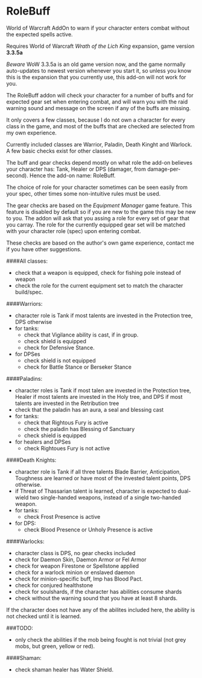 # RoleBuff
World of Warcraft AddOn to warn if your character enters combat without the expected spells active.

Requires World of Warcraft _Wrath of the Lich King_ expansion, game version **3.3.5a**

_Beware_ WoW 3.3.5a is an old game version now, and the game normally auto-updates to newest version
whenever you start it, so unless you know this is the expansion that you currently use, this
add-on will not work for you.


The RoleBuff addon will check your character for a number of buffs and for expected gear set when
entering combat, and will warn you with the raid warning sound and message on the screen if any
of the buffs are missing.

It only covers a few classes, because I do not own a character for every class in the game, and most
of the buffs that are checked are selected from my own experience.

Currently included classes are Warrior, Paladin, Death Kinght and Warlock. A few basic checks exist
for other classes.

The buff and gear checks depend mostly on what role the add-on believes your character has:
Tank, Healer or DPS (damager, from damage-per-second). Hence the add-on name: RoleBuff.

The choice of role for your character sometimes can be seen easily from your spec, other times some
non-intuitive rules must be used.

The gear checks are based on the _Equipment Manager_ game feature. This feature is disabled by default
so if you are new to the game this may be new to you. The addon will ask that you assing a role
for every set of gear that you carray. The role for the currently equipped gear set will be matched
with your character role (spec) upon entering combat.


These checks are based on the author's own game experience, contact me if you have other suggestions.

####All classes:
- check that a weapon is equipped, check for fishing pole instead of weapon
- check the role for the current equipment set to match the character build/spec.

####Warriors:
- character role is Tank if most talents are invested in the Protection tree, DPS otherwise
- for tanks:
    - check that Vigilance ability is cast, if in group.
    - check shield is equipped
    - check for Defensive Stance.
- for DPSes
    - check shield is not equipped
    - check for Battle Stance or Berseker Stance

####Paladins:
- character roles is Tank if most talen are invested in the Protection tree, Healer if most
  talents are invested in the Holy tree, and DPS if most talents are invested in the Retribution
  tree
- check that the paladin has an aura, a seal and blessing cast
- for tanks:
    - check that Rightous Fury is active
    - check the paladin has Blessing of Sanctuary
    - check shield is equipped
- for healers and DPSes
    - check Rightoues Fury is not active

####Death Knights:
- character role is Tank if all three talents Blade Barrier, Anticipation, Toughness are learned
  or have most of the invested talent points, DPS otherwise.
- if Threat of Thassarian talent is learned, character is expected to dual-wield two single-handed
  weapons, instead of a single two-handed weapon.
- for tanks:
    - check Frost Presence is active
- for DPS:
    - check Blood Presence or Unholy Presence is active

####Warlocks:
- character class is DPS, no gear checks included
- check for Daemon Skin, Daemon Armor or Fel Armor
- check for weapon Firestone or Spellstone applied
- check for a warlock minion or enslaved daemon
- check for minion-specific buff, Imp has Blood Pact.
- check for conjured healthstone
- check for soulshards, if the character has abilities consume shards
- check without the warning sound that you have at least 8 shards.

If the character does not have any of the abilites included here, the ability is not checked until it is
learned.

###TODO:
- only check the abilities if the mob being fought is not trivial (not grey mobs, but green, yellow or red).

####Shaman:
- check shaman healer has Water Shield.
